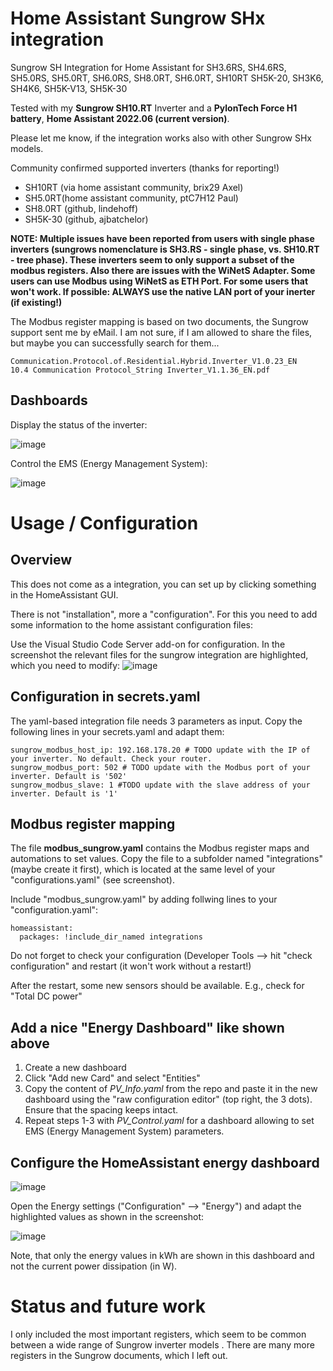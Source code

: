 # Home Assistant Sungrow SHx integration
Sungrow SH Integration for Home Assistant for SH3.6RS, SH4.6RS, SH5.0RS, SH5.0RT, SH6.0RS, SH8.0RT, SH6.0RT, SH10RT
SH5K-20, SH3K6, SH4K6, SH5K-V13, SH5K-30

Tested with my **Sungrow SH10.RT** Inverter and a **PylonTech Force H1 battery**, **Home Assistant 2022.06 (current version)**.

Please let me know, if the integration works also with other Sungrow SHx models. 

Community confirmed supported inverters (thanks for reporting!)
- SH10RT (via home assistant community, brix29 Axel)
- SH5.0RT(home assistant community, ptC7H12 Paul)
- SH8.0RT (github, lindehoff)
- SH5K-30 (github, ajbatchelor)

**NOTE: Multiple issues have been reported from users with single phase inverters (sungrows nomenclature is SH3.RS - single phase, vs. SH10.RT - tree phase). These inverters seem to only support a subset of the modbus registers.  Also there are issues with the WiNetS Adapter. Some users can use Modbus using WiNetS as ETH Port. For some users that won't work. If possible: ALWAYS use the native LAN port of your inerter (if existing!)**


The Modbus register mapping is based on two documents, the Sungrow support sent me by eMail. I am not sure, if I am allowed to share the files, but maybe you can successfully search for them...

    Communication.Protocol.of.Residential.Hybrid.Inverter_V1.0.23_EN
    10.4 Communication Protocol_String Inverter_V1.1.36_EN.pdf


## Dashboards

Display the status of the inverter:

![image](https://user-images.githubusercontent.com/29856783/191961543-fbf9fa73-018f-4724-87cb-4e5d8261b43b.png)

Control the EMS (Energy Management System):

![image](https://user-images.githubusercontent.com/29856783/191961272-c030dd4d-3d62-434a-8306-3838e8c6fe37.png)

# Usage / Configuration

## Overview 

This does not come as a integration, you can set up by clicking something in the HomeAssistant GUI. 

There is not "installation", more a "configuration". For this you need to add some information to the home assistant configuration files:

Use the Visual Studio Code Server add-on for configuration. In the screenshot the relevant files for the sungrow integration are highlighted, which you need to modify:
![image](https://user-images.githubusercontent.com/29856783/156320105-6eb9448d-301c-4c81-9d2a-ded83840a3aa.png)


##  Configuration in secrets.yaml
The yaml-based integration file needs 3 parameters as input. Copy the following lines in your secrets.yaml and adapt them:

    sungrow_modbus_host_ip: 192.168.178.20 # TODO update with the IP of your inverter. No default. Check your router.
    sungrow_modbus_port: 502 # TODO update with the Modbus port of your inverter. Default is '502'
    sungrow_modbus_slave: 1 #TODO update with the slave address of your inverter. Default is '1'

##  Modbus register mapping
The file **modbus_sungrow.yaml** contains the Modbus register maps and automations to set values. Copy the file to a subfolder named "integrations" (maybe create it first), which is located at the same level of your "configurations.yaml" (see screenshot). 

Include "modbus_sungrow.yaml" by adding follwing lines to your "configuration.yaml":

    homeassistant:
      packages: !include_dir_named integrations
    
Do not forget to check your configuration (Developer Tools --> hit "check configuration" and restart (it won't work without a restart!)

After the restart, some new sensors should be available. E.g., check for "Total DC power"


##  Add a nice "Energy Dashboard" like shown above
1. Create a new dashboard
2. Click "Add new Card" and select "Entities"
3. Copy the content of *PV_Info.yaml* from the repo and paste it in the new dashboard using the "raw configuration editor" (top right, the 3 dots). Ensure that the spacing keeps intact.
4. Repeat steps 1-3 with *PV_Control.yaml* for a dashboard allowing to set EMS (Energy Management System) parameters.



##  Configure the HomeAssistant energy dashboard 
![image](https://user-images.githubusercontent.com/29856783/148981502-823778d7-ebd3-4101-8060-48e0619cee4c.png)

Open the Energy settings ("Configuration" --> "Energy") and adapt the highlighted values as shown in the screenshot: 

![image](https://user-images.githubusercontent.com/29856783/148981897-23821ec4-c35e-4dd0-8ec1-02aefd0eac93.png)

Note, that only the energy values in kWh are shown in this dashboard and not the current power dissipation (in W).



# Status and future work 
I only included the most important registers, which seem to be common between a wide range of Sungrow inverter models . There are many more registers in the Sungrow documents, which I left out. 
